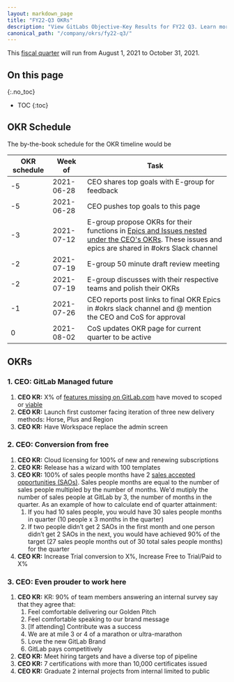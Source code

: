 ```yaml
---
layout: markdown_page
title: "FY22-Q3 OKRs"
description: "View GitLabs Objective-Key Results for FY22 Q3. Learn more here!"
canonical_path: "/company/okrs/fy22-q3/"
---
```


This [fiscal quarter](/handbook/finance/#fiscal-year) will run from August 1, 2021 to October 31, 2021.

## On this page
{:.no_toc}

- TOC
{:toc}

## OKR Schedule
The by-the-book schedule for the OKR timeline would be

| OKR schedule | Week of | Task |
| ------ | ------ | ------ |
| -5 | 2021-06-28 | CEO shares top goals with E-group for feedback |
| -5 | 2021-06-28 | CEO pushes top goals to this page |
| -3 | 2021-07-12 | E-group propose OKRs for their functions in [Epics and Issues nested under the CEO's OKRs](/company/okrs/#executives-propose-okrs-for-their-functions). These issues and epics are shared in #okrs Slack channel|
| -2 | 2021-07-19 | E-group 50 minute draft review meeting |
| -2 | 2021-07-19 | E-group discusses with their respective teams and polish their OKRs |
| -1 | 2021-07-26 | CEO reports post links to final OKR Epics in #okrs slack channel and @ mention the CEO and CoS for approval |
| 0  | 2021-08-02 | CoS updates OKR page for current quarter to be active |


## OKRs

### 1. CEO: GitLab Managed future 
   1. **CEO KR:** X% of [features missing on GitLab.com](/handbook/marketing/strategic-marketing/dot-com-vs-self-managed/#all-differences-between-gitlab-saas-and-self-managed) have moved to scoped or [viable](/direction/maturity/)
   1. **CEO KR:** Launch first customer facing iteration of three new delivery methods: Horse, Plus and Region
   1. **CEO KR:** Have Workspace replace the admin screen

### 2. CEO: Conversion from free 
   1. **CEO KR:** Cloud licensing for 100% of new and renewing subscriptions
   1. **CEO KR:** Release has a wizard with 100 templates
   1. **CEO KR:** 100% of sales people months have 2 [sales accepted opportunities (SAOs)](/handbook/marketing/revenue-marketing/sdr/#qualification-criteria-and-saos). Sales people months are equal to the number of sales people multipled by the number of months. We'd mutiply the number of sales people at GitLab by 3, the number of months in the quarter. As an example of how to calculate end of quarter attainment:
      1. If you had 10 sales people, you would have 30 sales people months in quarter (10 people x 3 months in the quarter)
      1. If two people didn’t get 2 SAOs in the first month and one person didn’t get 2 SAOs in the next, you would have achieved 90% of the target (27 sales people months out of 30 total sales people months) for the quarter
   1.  **CEO KR:** Increase Trial conversion to X%, Increase Free to Trial/Paid to X%

### 3. CEO: Even prouder to work here
   1. **CEO KR:** KR: 90% of team members answering an internal survey say that they agree that:
      1. Feel comfortable delivering our Golden Pitch
      1. Feel comfortable speaking to our brand message
      1. [If attending] Contribute was a success
      1. We are at mile 3 or 4 of a marathon or ultra-marathon
      1. Love the new GitLab Brand
      1. GitLab pays competitively
   1. **CEO KR:** Meet hiring targets and have a diverse top of pipeline
   1. **CEO KR:** 7 certifications with more than 10,000 certificates issued
   1. **CEO KR:** Graduate 2 internal projects from internal limited to public
